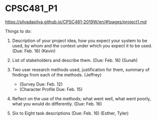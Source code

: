 # CPSC481_P1

https://silvadasilva.github.io/CPSC481-2019W/en/#!pages/project1.md

Things to do:
1. Description of your project idea, how you expect your system to be used, by whom and the context under which you expect it to be used. (Due: Feb. 16) (Kevin)

2. List of stakeholders and describe them. (Due: Feb. 16) (Sunah)

3. Two user research methods used, justification for them, summary of findings from each of the methods. (Jeffrey)
   - (Survey Due: Feb. 12)
   - (Character Profile Due: Feb. 15)
   
4. Reflect on the use of the methods; what went well, what went poorly, what you would do differently. (Due: Feb. 16)

5. Six to Eight task descriptions (Due: Feb. 16) (Esther, Tyler)
